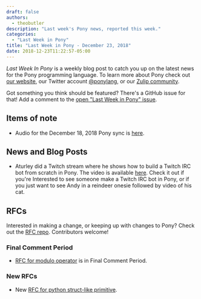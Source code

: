 ```yaml
---
draft: false
authors:
  - theobutler
description: "Last week's Pony news, reported this week."
categories:
  - "Last Week in Pony"
title: "Last Week in Pony - December 23, 2018"
date: 2018-12-23T11:22:57-05:00
---
```

_Last Week In Pony_ is a weekly blog post to catch you up on the latest news for the Pony programming language. To learn more about Pony check out [our website](https://ponylang.io), our Twitter account [@ponylang](https://twitter.com/ponylang), or our [Zulip community](https://ponylang.zulipchat.com).

Got something you think should be featured? There's a GitHub issue for that! Add a comment to the [open "Last Week in Pony" issue](https://github.com/ponylang/ponylang.github.io/issues?q=is%3Aissue+is%3Aopen+label%3Alast-week-in-pony).
<!-- more -->

## Items of note

- Audio for the December 18, 2018 Pony sync is [here](https://sync-recordings.ponylang.io/r/2018_12_18.m4a).

## News and Blog Posts

- Aturley did a Twitch stream where he shows how to build a Twitch IRC bot from scratch in Pony. The video is available [here](https://www.twitch.tv/videos/351396422). Check it out if you're Interested to see someone make a Twitch IRC bot in Pony, or if you just want to see Andy in a reindeer onesie followed by video of his cat.

## RFCs

Interested in making a change, or keeping up with changes to Pony? Check out the [RFC repo](https://github.com/ponylang/rfcs). Contributors welcome!

### Final Comment Period

- [RFC for modulo operator](https://github.com/ponylang/rfcs/pull/135) is in Final Comment Period.

### New RFCs

- New [RFC for python struct-like primitive](https://github.com/ponylang/rfcs/pull/137).
